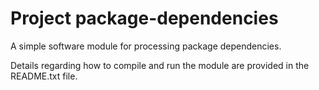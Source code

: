 # Project package-dependencies
A simple software module for processing package dependencies.

Details regarding how to compile and run the module are provided in the README.txt file.

